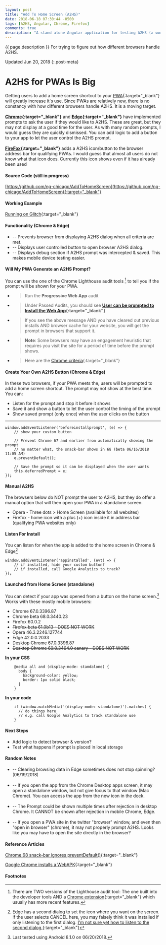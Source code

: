 ```yaml
---
layout: post
title: "Add To Home Screen (A2HS)"
date: 2018-06-18 07:30:44 -0500
tags: [A2HS, Angular, Chrome, Firefox]
comments: true
description: "A stand alone Angular application for testing A2HS (a work in progress)."
---  
```

{{ page.description }} For trying to figure out how different browsers handle A2HS.  

Updated Jun 20, 2018
{:.post-meta}

# A2HS for PWAs Is Big #
Getting users to add a home screen shortcut to your [PWA](https://developers.google.com/web/progressive-web-apps/){:target="_blank"} will greatly increase it's use. Since PWAs are relatively new, there is no constancy with how different browsers handle A2HS. It is a moving target.  
<br>
**[Chrome](https://developers.google.com/web/fundamentals/app-install-banners/){:target="_blank"}** and **[Edge](https://blogs.windows.com/msedgedev/2018/02/06/welcoming-progressive-web-apps-edge-windows-10/#0eVsoxrHYlso6vcS.97){:target="_blank"}** have implemented prompts to ask the user if they would like to A2HS. These are great, but they may not display at a good time for the user. As with many random prompts, I would guess they are quickly dismissed. You can add logic to add a button to your app to let the user control the A2HS prompt.  
<br>
**[FireFox](https://developer.mozilla.org/en-US/Apps/Progressive/Add_to_home_screen){:target="_blank"}** adds a A2HS icon/button to the browser address bar for qualifying PWAs. I would guess that almost all users do not know what that icon does. Currently this icon shows even if it has already been used


#### Source Code (still in progress)  ####
[https://github.com/ng-chicago/AddToHomeScreen](https://github.com/ng-chicago/AddToHomeScreen){:target="_blank"}

#### Working Example  ####
[Running on Glitch](https://a2hs.glitch.me/){:target="_blank"}

#### Functionality (Chrome & Edge)  ####

 * -- Prevents browser from displaying A2HS dialog when all criteria are met.
 * -- Displays user controlled button to open browser A2HS dialog.
 * -- Displays debug section if A2HS prompt was intercepted & saved. This makes mobile device testing easier.


#### Will My PWA Generate an A2HS Prompt?  ####
You can use the one of the Chrome Lighthouse audit tools [^1] to tell you if the prompt will be shown for your PWA.  
 * > Run the **Progressive Web App** audit
 * > Under Passed Audits, you should see **[User can be prompted to Install the Web App]( https://developers.google.com/web/tools/lighthouse/audits/install-prompt){:target="_blank"}**
 * > If you see the above message AND you have cleared out previous installs AND browser cache for your website, you will get the prompt in browsers that support it.
 * > **Note**: Some browsers may have an engagement heuristic that requires you visit the site for a period of time before the prompt shows.
 * > Here are the [Chrome criteria](https://developers.google.com/web/fundamentals/app-install-banners/#criteria){:target="_blank"}
 
 

#### Create Your Own A2HS Button (Chrome & Edge)  #### 
In these two browsers, if your PWA meets the, users will be prompted to add a home screen shortcut. The prompt may not show at the best time.  
You can:  
 * Listen for the prompt and stop it before it shows  
 * Save it and show a button to let the user control the timing of the prompt  
 * Show saved prompt (only once) when the user clicks on the button  

---
    window.addEventListener('beforeinstallprompt', (e) => {    
        // show your custom button
        
        // Prevent Chrome 67 and earlier from automatically showing the prompt
        // no matter what, the snack-bar shows in 68 (beta 06/16/2018 11:05 AM)
        e.preventDefault();
        
        // Save the prompt so it can be displayed when the user wants
        this.deferredPrompt = e;    
    }); 
 

#### Manual A2HS  #### 
The browsers below do NOT prompt the user to A2HS, but they do offer a manual option that will then open your PWA in a standalone screen.
 * Opera - Three dots > Home Screen (available for all websites)
 * Firefox - home icon with a plus (+) icon inside it in address bar (qualifying PWA websites only)


#### Listen For Install  #### 
You can listen for when the app is added to the home screen in Chrome & Edge[^2] 

    window.addEventListener('appinstalled', (evt) => {
        // if installed, hide your custom button?
        // if installed, call Google Analytics to track?
    });
  
#### Launched from Home Screen (standalone)  #### 
You can detect if your app was opened from a button on the home screen.[^3]   
Works with these mostly mobile browsers:
 * Chrome 67.0.3396.87
 * Chrome beta 68.0.3440.23
 * Firefox 60.0.2
 * <s>Firefox beta 61.0b13 - DOES NOT WORK</s>
 * Opera 46.3.2246.127744
 * Edge 42.0.0.2033
 * Desktop Chrome 67.0.3396.87
 * <s>Desktop Chrome 69.0.3464.0 canary - DOES NOT WORK</s>
    
<strong>In your CSS</strong>  

        @media all and (display-mode: standalone) {
          body {
            background-color: yellow;
            border: 1px solid black;
          }
        }

<strong>In your code</strong>  

        if (window.matchMedia('(display-mode: standalone)').matches) {
          // do things here
          // e.g. call Google Analytics to track standalone use 
        }


#### Next Steps  #### 
 * Add logic to detect browser & version?
 * Test what happens if prompt is placed in local storage

#### Random Notes  ####
 * -- Clearing browsing data in Edge sometimes does not stop spinning? (06/19/2018)<br><br>
 * -- If you open the app from the Chrome Desktop apps screen, it may open a standalone window, but not give focus to that window (Mac Chrome). You can access the app from the new icon in the dock.<br><br>
 * -- The Prompt could be shown multiple times after rejection in desktop Chrome. It CANNOT be shown after rejection in mobile Chrome, Edge.<br><br>
 * -- If you open a PWA site in the twitter "browser" window, and even then "open in browser" (chrome), it may not properly prompt A2HS. Looks like you may have to open the site directly in the browser?

#### Reference Articles  ####
[Chrome 68 snack-bar ignores preventDefault()](https://developers.google.com/web/updates/2018/06/a2hs-updates){:target="_blank"}

[Google Chrome installs a WebAPK](https://developers.google.com/web/fundamentals/integration/webapks){:target="_blank"}

#### Footnotes  ####

[^1]: There are TWO versions of the Lighthouse audit tool: The one built into the developer tools AND a [Chrome extension](https://chrome.google.com/webstore/detail/lighthouse/blipmdconlkpinefehnmjammfjpmpbjk){:target="_blank"} which usually has more recent features.

[^2]: Edge has a second dialog to set the icon where you want on the screen. If the user selects CANCEL here, you may falsely think it was installed if only listening to the first dialog. [I'm not sure yet how to listen to the second dialog.](https://stackoverflow.com/questions/50932302/is-there-a-listener-available-for-the-2nd-add-to-home-screen-dialog-in-edge-an){:target="_blank"}

[^3]: Last tested using Android 8.1.0 on 06/20/2018.




